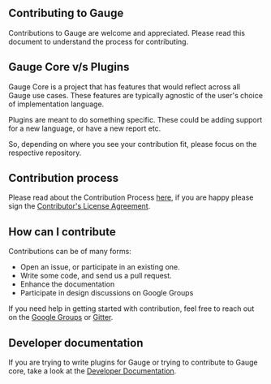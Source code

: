 ## Contributing to Gauge

Contributions to Gauge are welcome and appreciated. Please read this document to understand the process for contributing.

## Gauge Core v/s Plugins

Gauge Core is a project that has features that would reflect across all Gauge use cases. These features are typically agnostic of the user's choice of implementation language.

Plugins are meant to do something specific. These could be adding support for a new language, or have a new report etc.

So, depending on where you see your contribution fit, please focus on the respective repository.

## Contribution process

Please read about the Contribution Process [here](https://gauge.org/contribute/), if you are happy please sign the [Contributor's License Agreement](https://gauge.org/cla/).

## How can I contribute

Contributions can be of many forms:

- Open an issue, or participate in an existing one.
- Write some code, and send us a pull request.
- Enhance the documentation
- Participate in design discussions on Google Groups

If you need help in getting started with contribution, feel free to reach out on the [Google Groups](https://groups.google.com/forum/#!forum/getgauge) or [Gitter](https://gitter.im/getgauge/chat).

## Developer documentation

If you are trying to write plugins for Gauge or trying to contribute to Gauge core, take a look at the [Developer Documentation](https://github.com/getgauge/gauge/wiki/Gauge-Technical-Documentation).
